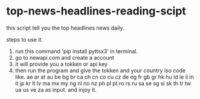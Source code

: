 # top-news-headlines-reading-scipt

this script tell you the top headlines news daily.

steps to use it.
1. run this command 'pip install pyttsx3' in terminal.
2. go to newapi.com and create a account
3. it will provide you a tokken or api key
4. then run the program and give the tokken and your country iso code like.
   ae ar at au be bg br ca ch cn co cu cz de eg fr gb gr hk hu id ie il in it jp kr lt lv ma mx my ng nl no nz ph pl pt ro rs ru sa se sg si sk th tr tw ua us ve za 
as input.
and injoy it.
